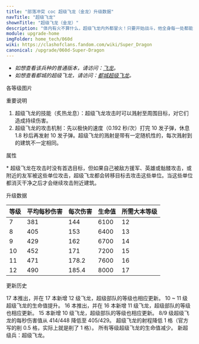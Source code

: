```yaml
---
title: "部落冲突 coc 超级飞龙（金龙）升级数据"
navTitle: "超级飞龙"
shownTitle: "超级飞龙（金龙）"
description: "体内有火不算什么，超级飞龙内外都冒火！只要开始战斗，他全身每一处都能迸发出熊熊烈焰。"
module: upgrade-home
imgFolder: home_tech/060d
wiki: https://clashofclans.fandom.com/wiki/Super_Dragon
canonical: /upgrade/060d-Super-Dragon
---
```


- *如想查看该兵种的普通版本，请访问：[飞龙](/upgrade/0008-Dragon)。*
- *如想查看都城的超级飞龙，请访问：[都城超级飞龙](/upgrade/200c-Super-Dragon)。*

<UnitInfo :folder="$frontmatter.imgFolder" imgSrc="Super_Dragon_info.png" :imgAlt="$frontmatter.navTitle" :description="$frontmatter.description" />

<SmallTitle>各等级图片</SmallTitle>

<Panel>
    <UnitImgGroup :folder="$frontmatter.imgFolder">
        <UnitImg imgTitle="所有等级" imgSrc="Super_Dragon7.png" />
    </UnitImgGroup>
</Panel>

<SmallTitle>重要说明</SmallTitle>

1. 超级飞龙的技能（炙热龙息）：超级飞龙攻击时可以溅射至周围目标，对它们造成持续伤害。
2. 超级飞龙的攻击机制：先以极快的速度（0.192 秒/次）打完 10 发子弹，休息 1.8 秒后再发射 10 发子弹。超级飞龙的溅射是带有一定随机性的，每次溅射到的建筑不一定相同。

<SmallTitle>属性</SmallTitle>

<UnitProperties>
    <UnitProperty pKey="攻击偏好" pValue="无<sup>*</sup>" />
    <UnitProperty pKey="伤害类型" pValue="溅射伤害" />
    <UnitProperty pKey="溅射半径" pValue="1.6 格" />
    <UnitProperty pKey="攻击的目标" pValue="地面和空中目标" />
    <UnitProperty pKey="占据人口" pValue="40" />
    <UnitProperty pKey="移动速度" pValue="1.75 格/秒" />
    <UnitProperty pKey="攻击速度" pValue="0.192 秒/次" />
    <UnitProperty pKey="每轮攻击的弹药数量" pValue="10" />
    <UnitProperty pKey="一轮攻击后歇息" pValue="1.8 秒" />
    <UnitProperty pKey="攻击距离" pValue="3 格" />
    <UnitProperty pKey="最低飞龙等级" pValue="7" />
    <UnitProperty pKey="最低大本等级" pValue="12" />
    <UnitProperty pKey="强化费用" pValue="2.5 万黑油" />
    <UnitProperty pKey="强化有效期" pValue="3 天" />
    <UnitProperty pKey="训练时间" pValue="360" :isTrainingTime="true" />
</UnitProperties>

\* 超级飞龙在攻击时没有首选目标，但如果自己被敌方援军、英雄或骷髅攻击，或附近的友军被这些单位攻击，超级飞龙都会转移目标去攻击这些单位。当这些单位都消灭干净之后才会继续攻击附近建筑。

<SmallTitle>升级数据</SmallTitle>

<UnitTable>

| 等级 |  平均每秒伤害  | 每次伤害 | 生命值 |所需大本等级|
| ---- |      ----     |  ----   |  ---- |    ----   |
|   7  |      381      |  144    |  6100 |     12    |
|   8  |      405      |  153    |  6400 |     13    |
|   9  |      429      |  162    |  6700 |     14    |
|  10  |      452      |  171    |  7200 |     15    |
|  11  |      471      |  178.2  |  7600 |     16    |
|  12  |      490      |  185.4  |  8000 |     17    |
</UnitTable>

<SmallTitle>更新历史</SmallTitle>

<Timeline>
    <TimelineItem date="2024/11/25">
        <TimelineRow>17 本推出，并在 17 本新增 12 级飞龙，超级部队的等级也相应更新。</TimelineRow>
    </TimelineItem>
    <TimelineItem date="2024/02/27">
        <TimelineRow>10 ~ 11 级超级飞龙的生命值提升。</TimelineRow>
    </TimelineItem>
    <TimelineItem date="2023/12/12">
        <TimelineRow>16 本推出，并在 16 本新增 11 级飞龙，超级部队的等级也相应更新。</TimelineRow>
    </TimelineItem>
    <TimelineItem date="2023/06/12">
        <TimelineRow>15 本新增 10 级飞龙，超级部队的等级也相应更新。</TimelineRow>
    </TimelineItem>
    <TimelineItem date="2022/05/02">
        <TimelineRow>8/9 级超级飞龙的每秒伤害值从 414/448 降低至 405/429。</TimelineRow>
        <TimelineRow>超级飞龙的射程降低 1 格（官方写的削 0.5 格，实际上就是削了 1 格）。</TimelineRow>
    </TimelineItem>
    <TimelineItem date="2022/01/20">
        <TimelineRow>所有等级超级飞龙的生命值减少。</TimelineRow>
    </TimelineItem>
    <TimelineItem date="2021/12/09">
        <TimelineRow>新超级兵：超级飞龙。</TimelineRow>
    </TimelineItem>
    <TimelineItem :historyBottom="true" />
</Timeline>
